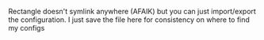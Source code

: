 Rectangle doesn't symlink anywhere (AFAIK) but you can just import/export the configuration.
I just save the file here for consistency on where to find my configs
